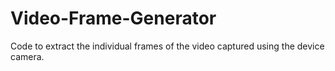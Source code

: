 # Video-Frame-Generator
Code to extract the individual frames of the video captured using the device camera.
